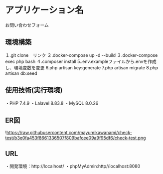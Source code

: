 # アプリケーション名
お問い合わせフォーム

## 環境構築
１.git clone　リンク
２.docker-compose up -d --build
３.docker-compose exec php bash
４.composer install
5..env.exampleファイルから.envを作成し、環境変数を変更
6.php artisan key:generate
7.php artisan migrate
8.php artisan db:seed

## 使用技術(実行環境)
・PHP 7.4.9
・Lalavel 8.83.8
・MySQL 8.0.26

## ER図
!https://raw.githubusercontent.com/mayumikawanami/check-test/b3e0fa453f8661336507f809bafcee09a9f95df6/check-test.png
## URL
・開発環境：http://localhost/
・phpMyAdmin:http//localhost:8080

